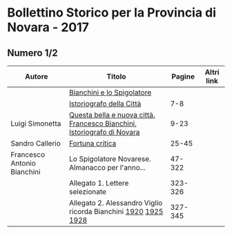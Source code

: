 # Bollettino Storico per la Provincia di Novara - 2017

## Numero 1/2

| Autore                      | Titolo                                                                                                                                                                                                                           | Pagine  | Altri link |
|-----------------------------|----------------------------------------------------------------------------------------------------------------------------------------------------------------------------------------------------------------------------------|---------|------------|
|                             | [Bianchini e lo Spigolatore](http://www.ssno.it/BSPNo/bspn_2017.html)                                                                                                                                                            |         |            |
|                             | [Istoriografo della Città](http://www.ssno.it/BSPNo/bspn_2017.html#01)                                                                                                                                                           | 7-8     |            |
| Luigi Simonetta             | [Questa bella e nuova città. Francesco Bianchini, Istoriografo di Novara](http://www.ssno.it/BSPNo/bspn_2017.html#02)                                                                                                            | 9-23    |            |
| Sandro Callerio             | [Fortuna critica](http://www.ssno.it/BSPNo/bspn_2017.html#03)                                                                                                                                                                    | 25-45   |            |
| Francesco Antonio Bianchini | Lo Spigolatore Novarese. Almanacco per l'anno...                                                                                                                                                                                 | 47-322  |            |
|                             | Allegato 1. Lettere selezionate                                                                                                                                                                                                  | 323-326 |            |
|                             | Allegato 2. Alessandro Viglio ricorda Bianchini [1920](http://www.ssno.it/BSPNo/1920_Viglio_Bianchini.pdf) [1925](http://www.ssno.it/BSPNo/1925_Viglio_Bianchini.pdf) [1928](http://www.ssno.it/BSPNo/1928_Viglio_Bianchini.pdf) | 327-345 |            |
